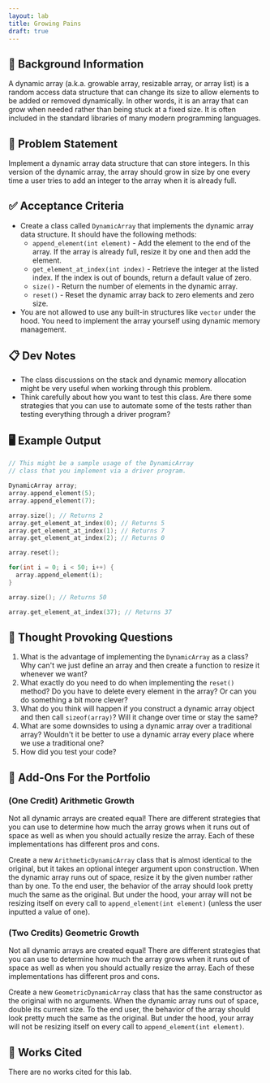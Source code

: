 ```yaml
---
layout: lab
title: Growing Pains
draft: true
---
```


## 🔖 Background Information

A dynamic array (a.k.a. growable array, resizable array, or array list) is a random access data structure that can change its size to allow elements to be added or removed dynamically. In other words, it is an array that can grow when needed rather than being stuck at a fixed size. It is often included in the standard libraries of many modern programming languages.

## 🎯 Problem Statement

Implement a dynamic array data structure that can store integers. In this version of the dynamic array, the array should grow in size by one every time a user tries to add an integer to the array when it is already full.

## ✅ Acceptance Criteria

* Create a class called `DynamicArray` that implements the dynamic array data structure. It should have the following methods:
  * `append_element(int element)` - Add the element to the end of the array. If the array is already full, resize it by one and then add the element.
  * `get_element_at_index(int index)` - Retrieve the integer at the listed index. If the index is out of bounds, return a default value of zero.
  * `size()` - Return the number of elements in the dynamic array.
  * `reset()` - Reset the dynamic array back to zero elements and zero size.
* You are not allowed to use any built-in structures like `vector` under the hood. You need to implement the array yourself using dynamic memory management.

## 📋 Dev Notes

* The class discussions on the stack and dynamic memory allocation might be very useful when working through this problem.
* Think carefully about how you want to test this class. Are there some strategies that you can use to automate some of the tests rather than testing everything through a driver program?

## 🖥️ Example Output

```cpp
// This might be a sample usage of the DynamicArray
// class that you implement via a driver program.

DynamicArray array;
array.append_element(5);
array.append_element(7);

array.size(); // Returns 2
array.get_element_at_index(0); // Returns 5
array.get_element_at_index(1); // Returns 7
array.get_element_at_index(2); // Returns 0

array.reset();

for(int i = 0; i < 50; i++) {
  array.append_element(i);
}

array.size(); // Returns 50

array.get_element_at_index(37); // Returns 37
```

## 📝 Thought Provoking Questions

1. What is the advantage of implementing the `DynamicArray` as a class? Why can't we just define an array and then create a function to resize it whenever we want?
2. What exactly do you need to do when implementing the `reset()` method? Do you have to delete every element in the array? Or can you do something a bit more clever?
3. What do you think will happen if you construct a dynamic array object and then call `sizeof(array)`? Will it change over time or stay the same?
4. What are some downsides to using a dynamic array over a traditional array? Wouldn't it be better to use a dynamic array every place where we use a traditional one?
5. How did you test your code?

## 💼 Add-Ons For the Portfolio

### (One Credit) Arithmetic Growth

Not all dynamic arrays are created equal! There are different strategies that you can use to determine how much the array grows when it runs out of space as well as when you should actually resize the array. Each of these implementations has different pros and cons.

Create a new `ArithmeticDynamicArray` class that is almost identical to the original, but it takes an optional integer argument upon construction. When the dynamic array runs out of space, resize it by the given number rather than by one. To the end user, the behavior of the array should look pretty much the same as the original. But under the hood, your array will not be resizing itself on every call to `append_element(int element)` (unless the user inputted a value of one).

### (Two Credits) Geometric Growth

Not all dynamic arrays are created equal! There are different strategies that you can use to determine how much the array grows when it runs out of space as well as when you should actually resize the array. Each of these implementations has different pros and cons.

Create a new `GeometricDynamicArray` class that has the same constructor as the original with no arguments. When the dynamic array runs out of space, double its current size. To the end user, the behavior of the array should look pretty much the same as the original. But under the hood, your array will not be resizing itself on every call to `append_element(int element)`.

## 📘 Works Cited

There are no works cited for this lab.
